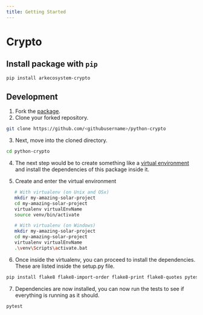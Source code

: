 ```yaml
---
title: Getting Started
---
```


# Crypto

## Install package with `pip`

```bash
pip install arkecosystem-crypto
```

## Development

1. Fork the [package](https://github.com/solar-network/python-crypto).
2. Clone your forked repository.

```bash
git clone https://github.com/<githubusername>/python-crypto
```

<!-- markdownlint-disable MD029 -->
3. Next, move into the cloned directory.
<!-- markdownlint-enable MD029 -->

```bash
cd python-crypto
```

<!-- markdownlint-disable MD029 -->
4. The next step would be to create something like a [virtual environment](https://virtualenv.pypa.io/en/latest/) and install the dependencies of this package inside it.
<!-- markdownlint-enable MD029 -->
<!-- markdownlint-disable MD029 -->
5. Create and enter the virtual environment
<!-- markdownlint-enable MD029 -->

```bash
   # With virtualenv (on Unix and OSx)
   mkdir my-amazing-solar-project
   cd my-amazing-solar-project
   virtualenv virtualEnvName
   source venv/bin/activate

   # With virtualenv (on Windows)
   mkdir my-amazing-solar-project
   cd my-amazing-solar-project
   virtualenv virtualEnvName
   .\venv\Scripts\activate.bat
```

<!-- markdownlint-disable MD029 -->
6. Once inside the virtualenv, you can proceed to install the dependencies. These are listed inside the setup.py file.
<!-- markdownlint-enable MD029 -->

```bash
pip install flake8 flake8-import-order flake8-print flake8-quotes pytest pytest-cov
```

<!-- markdownlint-disable MD029 -->
7. Dependencies are now installed, you can now run the tests to see if everything is running as it should.
<!-- markdownlint-enable MD029 -->

```bash
pytest
```

